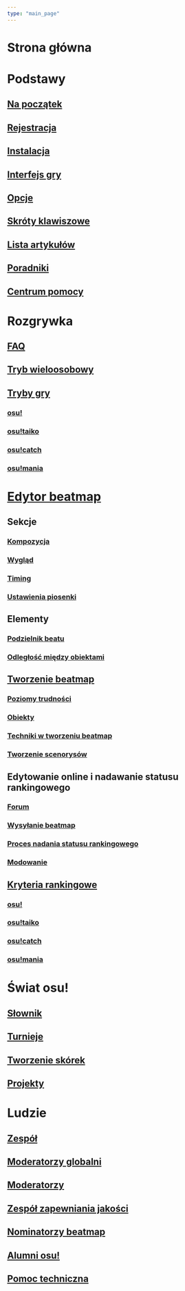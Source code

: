 ```yaml
---
type: "main_page"
---
```

# Strona główna

# Podstawy
## [Na początek](/wiki/Welcome)
## [Rejestracja](/wiki/Registration)
## [Instalacja](/wiki/Installation)
## [Interfejs gry](/wiki/Interface)
## [Opcje](/wiki/Options)
## [Skróty klawiszowe](/wiki/Shortcut_Key_Reference)
## [Lista artykułów](/wiki/Sitemap)
## [Poradniki](/wiki/Guides)
## [Centrum pomocy](/wiki/Help_Center)

# Rozgrywka
## [FAQ](/wiki/FAQ)
## [Tryb wieloosobowy](/wiki/Multi)
## [Tryby gry](/wiki/Game_Modes)
### [osu!](/wiki/Game_Modes/osu!)
### [osu!taiko](/wiki/Game_Modes/osu!taiko)
### [osu!catch](/wiki/Game_Modes/osu!catch)
### [osu!mania](/wiki/Game_Modes/osu!mania)

# [Edytor beatmap](/wiki/Beatmap_Editor)
## Sekcje
### [Kompozycja](/wiki/Beatmap_Editor/Compose)
### [Wygląd](/wiki/Beatmap_Editor/Design)
### [Timing](/wiki/Beatmap_Editor/Timing)
### [Ustawienia piosenki](/wiki/Beatmap_Editor/Song_Setup)

## Elementy
### [Podzielnik beatu](/wiki/Beatmap_Editor/Beat_Snap_Divisor)
### [Odległość między obiektami](/wiki/Beatmap_Editor/Distance_Snap)

## [Tworzenie beatmap](/wiki/Beatmapping)
### [Poziomy trudności](/wiki/Difficulties)
### [Obiekty](/wiki/Hit_Objects)
### [Techniki w tworzeniu beatmap](/wiki/Mapping_Techniques)
### [Tworzenie scenorysów](/wiki/Storyboarding)

## Edytowanie online i nadawanie statusu rankingowego
### [Forum](/wiki/Forums)
### [Wysyłanie beatmap](/wiki/Submission)
### [Proces nadania statusu rankingowego](/wiki/Submission/Beatmap_Ranking_Procedure)
### [Modowanie](/wiki/Modding)

## [Kryteria rankingowe](/wiki/Ranking_Criteria)
### [osu!](/wiki/Ranking_Criteria/osu!)
### [osu!taiko](/wiki/Ranking_Criteria/osu!taiko)
### [osu!catch](/wiki/Ranking_Criteria/osu!catch)
### [osu!mania](/wiki/Ranking_Criteria/osu!mania)

# Świat osu!
## [Słownik](/wiki/Glossary)
## [Turnieje](/wiki/Tournaments)
## [Tworzenie skórek](/wiki/Skinning)
## [Projekty](/wiki/Projects)

# Ludzie
## [Zespół](/wiki/The_Team)
## [Moderatorzy globalni](/wiki/Global_Moderation_Team)
## [Moderatorzy](/wiki/Language_Moderators)
## [Zespół zapewniania jakości](/wiki/Quality_Assurance_Team)
## [Nominatorzy beatmap](/wiki/Beatmap_Nominators)
## [Alumni osu!](/wiki/osu!_Alumni)
## [Pomoc techniczna](/wiki/Support_Team)
